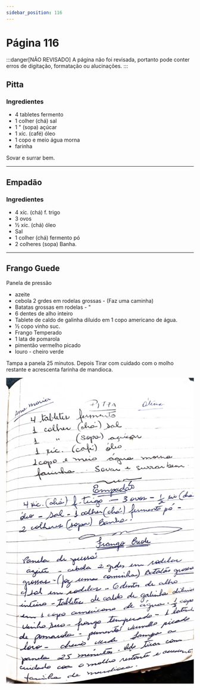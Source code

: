```yaml
---
sidebar_position: 116
---
```

# Página 116
:::danger[NÃO REVISADO]
A página não foi revisada, portanto pode conter erros de digitação, formatação ou alucinações.
:::

## Pitta

### Ingredientes

*   4 tabletes fermento
*   1 colher (chá) sal
*   1 " (sopa) açúcar
*   1 xíc. (café) óleo
*   1 copo e meio água morna
*   farinha

Sovar e surrar bem.

---

## Empadão

### Ingredientes

*   4 xíc. (chá) f. trigo
*   3 ovos
*   ½ xíc. (chá) óleo
*   Sal
*   1 colher (chá) fermento pó
*   2 colheres (sopa) Banha.

---

## Frango Guede

Panela de pressão

*   azeite
*   cebola 2 grdes em rodelas grossas - (Faz uma caminha)
*   Batatas grossas em rodelas - "
*   6 dentes de alho inteiro
*   Tablete de caldo de galinha diluido em 1 copo americano de água.
*   ½ copo vinho suc.
*   Frango Temperado
*   1 lata de pomarola
*   pimentão vermelho picado
*   louro - cheiro verde

Tampa a panela 25 minutos. Depois Tirar com cuidado com o molho restante e acrescenta farinha de mandioca.


![imagem base](./images/page_116.png)